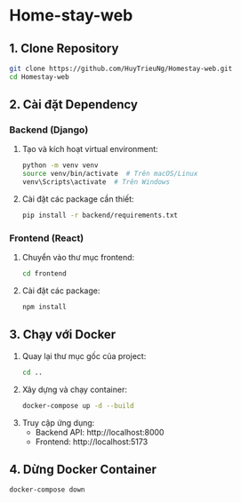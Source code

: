 # Home-stay-web

## 1. Clone Repository
```sh
git clone https://github.com/HuyTrieuNg/Homestay-web.git
cd Homestay-web
```

## 2. Cài đặt Dependency

### Backend (Django)
1. Tạo và kích hoạt virtual environment:
   ```sh
   python -m venv venv
   source venv/bin/activate  # Trên macOS/Linux
   venv\Scripts\activate  # Trên Windows
   ```
2. Cài đặt các package cần thiết:
   ```sh
   pip install -r backend/requirements.txt
   ```

### Frontend (React)
1. Chuyển vào thư mục frontend:
   ```sh
   cd frontend
   ```
2. Cài đặt các package:
   ```sh
   npm install
   ```

## 3. Chạy với Docker
1. Quay lại thư mục gốc của project:
   ```sh
   cd ..
   ```
2. Xây dựng và chạy container:
   ```sh
   docker-compose up -d --build
   ```
3. Truy cập ứng dụng:
   - Backend API: http://localhost:8000
   - Frontend: http://localhost:5173

## 4. Dừng Docker Container
```sh
docker-compose down
```


